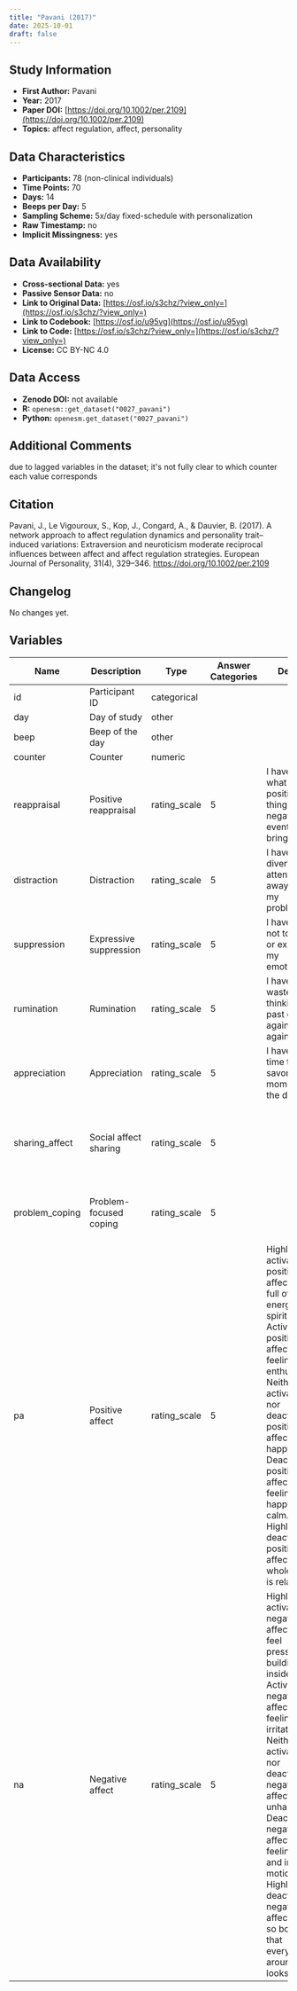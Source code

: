 ```yaml
---
title: "Pavani (2017)"
date: 2025-10-01
draft: false
---
```



## Study Information

- **First Author:** Pavani
- **Year:** 2017
- **Paper DOI:** [https://doi.org/10.1002/per.2109](https://doi.org/10.1002/per.2109)
- **Topics:** affect regulation, affect, personality

## Data Characteristics

- **Participants:** 78 (non-clinical individuals)
- **Time Points:** 70
- **Days:** 14
- **Beeps per Day:** 5
- **Sampling Scheme:** 5x/day fixed-schedule with personalization
- **Raw Timestamp:** no
- **Implicit Missingness:** yes

## Data Availability

- **Cross-sectional Data:** yes
- **Passive Sensor Data:** no
- **Link to Original Data:** [https://osf.io/s3chz/?view_only=](https://osf.io/s3chz/?view_only=)
- **Link to Codebook:** [https://osf.io/u95vg](https://osf.io/u95vg)
- **Link to Code:** [https://osf.io/s3chz/?view_only=](https://osf.io/s3chz/?view_only=)
- **License:** CC BY-NC 4.0

## Data Access

- **Zenodo DOI:** not available
- **R:** `openesm::get_dataset("0027_pavani")`
- **Python:** `openesm.get_dataset("0027_pavani")`

## Additional Comments

due to lagged variables in the dataset; it's not fully clear to which counter each value corresponds


## Citation

Pavani, J., Le Vigouroux, S., Kop, J., Congard, A., & Dauvier, B. (2017). A network approach to affect regulation dynamics and personality trait–induced variations: Extraversion and neuroticism moderate reciprocal influences between affect and affect regulation strategies. European Journal of Personality, 31(4), 329–346. https://doi.org/10.1002/per.2109




## Changelog

No changes yet.

## Variables

| Name | Description | Type | Answer Categories | Details | Labels | Transformation | Source | Assessment Type | Construct | Comments |
|------|-------------|------|------------------|---------|--------|----------------|--------|----------------|----------|----------|
| id | Participant ID | categorical |  |  |  |  |  | ESM |  |  |
| day | Day of study | other |  |  |  |  |  | ESM |  |  |
| beep | Beep of the day | other |  |  |  |  |  | ESM |  |  |
| counter | Counter | numeric |  |  |  |  |  | ESM |  |  |
| reappraisal | Positive reappraisal | rating_scale | 5 | I have seen what positive things a negative event can bring me. | 1 = not at all<br>5 = a lot |  |  | ESM | reappraisal, emotion regulation |  |
| distraction | Distraction | rating_scale | 5 | I have diverted my attention away from my problems. | 1 = not at all<br>5 = a lot |  |  | ESM | distraction, emotion regulation |  |
| suppression | Expressive suppression | rating_scale | 5 | I have tried not to show or express my emotions. | 1 = not at all<br>5 = a lot |  |  | ESM | suppression, emotion regulation |  |
| rumination | Rumination | rating_scale | 5 | I have wasted time thinking of a past event again and again. | 1 = not at all<br>5 = a lot |  |  | ESM | rumination, emotion regulation |  |
| appreciation | Appreciation | rating_scale | 5 | I have taken time to savor a moment of the day. | 1 = not at all<br>5 = a lot |  |  | ESM | savoring, mindfulness, well-being |  |
| sharing_affect | Social affect sharing | rating_scale | 5 |  | 1 = not at all<br>5 = a lot |  |  | ESM | coping, social support, emotion regulation, social behavior |  |
| problem_coping | Problem-focused coping | rating_scale | 5 |  | 1 = not at all<br>5 = a lot |  |  | ESM | coping, emotion regulation |  |
| pa | Positive affect | rating_scale | 5 | Highly activated positive affect: I am full of energy and spirit.<br>Activated positive affect: I am feeling enthusiastic.<br>Neither activated nor deactivated positive affect: I am happy.<br>Deactivated positive affect: I am feeling both happy and calm.<br>Highly deactivated positive affect: My whole body is relaxed. | 1 = not at all<br>5 = a lot | mean-scored | 12-point affect circumplex model | ESM | positive affect, affect |  |
| na | Negative affect | rating_scale | 5 | Highly activated negative affect: I can feel pressure building inside.<br>Activated negative affect: I am feeling irritated.<br>Neither activated nor deactivated negative affect: I am unhappy.<br>Deactivated negative affect: I am feeling sad and in slow motion.<br>Highly deactivated negative affect: I am so bored that everything around me looks drab. | 1 = not at all<br>5 = a lot | mean-scored | 12-point affect circumplex model | ESM | negative affect, affect |  |
